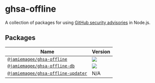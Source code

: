 # ghsa-offline

A collection of packages for using [GitHub security advisories](https://github.com/advisories) in Node.js.

## Packages

| Name                                                                    | Version                                                                                                                                        |
|-------------------------------------------------------------------------|------------------------------------------------------------------------------------------------------------------------------------------------|
| [`@jamiemagee/ghsa-offline`](./packages/ghsa-offline/README.md)         | [![](https://img.shields.io/npm/v/@jamiemagee/ghsa-offline?style=for-the-badge)](https://www.npmjs.com/package/@jamiemagee/ghsa-offline)       |
| [`@jamiemagee/ghsa-offline-db`](./packages/ghsa-offline/README.md)      | [![](https://img.shields.io/npm/v/@jamiemagee/ghsa-offline-db?style=for-the-badge)](https://www.npmjs.com/package/@jamiemagee/ghsa-offline-db) |
| [`@jamiemagee/ghsa-offline-updater`](./packages/ghsa-offline/README.md) | N/A                                                                                                                                            |
